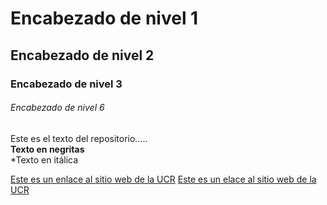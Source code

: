 # Encabezado de nivel 1  

## Encabezado de nivel 2 

### Encabezado de nivel 3

###### Encabezado de nivel 6

Este es el texto del repositorio.....  
**Texto en negritas**  
*Texto en itálica  

[Este es un enlace al sitio web de la UCR](https://www.ucr.ac.cr)
[Este es un elace al sitio web de la UCR](https://www.google.com)
